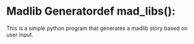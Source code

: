 # Madlib Generatordef mad_libs():
This is a simple python program that generates a madlib story based on user input.
